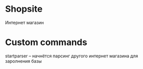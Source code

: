 # Shopsite
Интернет магазин
# Custom commands
startparser – начнётся парсинг другого интернет магазина для заролнения базы
